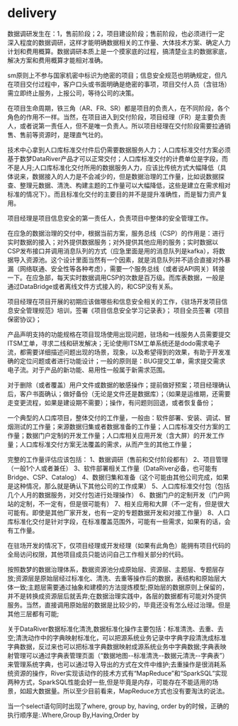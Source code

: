 # delivery

数据调研发生在：1，售前阶段；2，项目建设阶段；售前阶段，也必须进行一定深入程度的数据调研，这样才能明确数据相关的工作量、大体技术方案、确定人力计划和费用概算。数据调研本质上是一个摸家底的过程，搞清楚业主的数据家底，解决方案和费用概算才能相对准确。

sm原则上不参与国家机密中标识为绝密的项目；信息安全规范也明确规定，但凡在项目交付过程中，客户口头或书面明确是绝密的事项，项目交付人员（含驻场）需立即终止服务，上报公司，等待公司的决策。

在项目生命周期，铁三角（AR、FR、SR）都是项目的负责人，在不同阶段，各个角色的作用不一样。当然，在项目进入到交付阶段，项目经理（FR）是主要负责人，或者说第一责任人，但不是唯一负责人。所以项目经理在交付阶段需要拉通销售、售前等资源时，是理直气壮的。

技术中心拿到人口库标准交付件后仍需要数据服务人力；人口库标准交付方案必须基于数梦DataRiver产品才可以正常交付；人口库标准交付的计费单位是字段，而不是人月;人口库标准化交付所用的数据服务人力，应该比传统方式大幅降低（具体说来，数据接入的人力是不会减少的，但是数据治理的工作量，比如说数据探查、整理元数据、清洗、构建主题的工作量可以大幅降低，这些是建立在需求相对标准的情况下）。而且标准化交付的主要目的并不是提升准确性，而是智力资产复用。


项目经理是项目信息安全的第一责任人，负责项目中整体的安全管理工作。

在应急的数据治理的交付中，根据当前方案，服务总线（CSP）的作用是：进行实时数据的接入；对外提供数据服务；对外提供其他应用的服务；实时数据以CSP发布接口并调用消息队列的方式（应急里面是用的消息队列是kafka），将数据导入资源池。这个设计里面当然有一个因素，就是消息队列并不适合直接对外暴漏（网络联通、安全性等各种考虑），需要一个服务总线（或者说API网关）转接一下。在应急部，每天实时数据调用CSP的次数是百万级。而库表数据，一般是通过DataBridge或者离线文件方式接入的，和CSP没有关系。


项目经理在项目开展的初期应该做哪些和信息安全相关的工作，《驻场开发项目信息安全管理规范》培训，签署《项目信息安全学习记录表》； 项目全员签署《项目保密协议》；

产品声明支持的功能规格在项目现场使用出现问题，驻场和一线服务人员需要提交ITSM工单，寻求二线和研发解决；无论使用ITSM工单系统还是dodo需求电子流，都需要详细描述问题出现的场景，现象，以及希望得到的效果，有助于开发准确的定位问题或者进行功能设计；一般的原则是：BUG提交工单，需求提交需求电子流。对于产品的新功能、易用性一般属于新需求范围。

对于删除（或者覆盖）用户文件或数据的敏感操作；提前做好预案；项目经理确认后，客户书面确认；做好备份（无论是文件还是数据库）；（如果是运维期，还需要走变更流程，如果是建设期不需要）；操作，有问题则回退，或者恢复备份；

一个典型的人口库项目，整体交付的工作量，一般由：软件部署、安装、调试、冒烟测试的工作量；来源数据归集或者数据准备的工作量；人口库标准交付方案的工作量；数据门户定制的开发工作量；人口库相关应用开发（含大屏）的开发工作量；人口库标准交付方案无法覆盖的需求，从而产生的其他工作量；



完整的工作量评估应该包括：
1、数据调研（售前和交付阶段都有）
2、项目管理（一般1个人或者兼任）
3、软件部署相关工作量（DataRiver必备，也可能有Bridge、CSP、Catalog）
4、数据归集和准备（这个可能由其他公司完成，如果是这种情况，那么就是确认下其他公司的工作成果）
5、人口库标准交付包（包括几个人月的数据服务，对交付包进行处理操作）
6、数据门户的定制开发（门户网站的定制，不一定有，但是很可能有）
7、相关应用和大屏（不一定有，但是很大可能有。即使是其他厂家开发，也有一定的专题数据开发和对接工作量）
8、人口库标准化交付是针对字段，在标准覆盖范围外，可能有一些需求，如果有的话，会有工作量。



在驻场开发的情况下，仅项目经理或开发经理（如果有此角色）能拥有项目代码的全局访问权限，其他项目成员只能访问自己工作相关部分的代码。


按照数梦的数据治理体系，数据资源池分成原始层、资源层、主题层、专题层存放;资源层是原始层经过标准化、清洗、去重等操作后的数据，表结构和原始层大体一致;主题层需要通过抽象和建模的方法提炼模型;原始层的数据原则上保留的，并不是转换成资源层后就丢弃;在数据治理实践中，各层的数据都有可能对外提供服务。当然，直接调用原始层的数据是比较少的，毕竟还没有怎么经过治理。但是其他三层都有可能;



关于DataRiver数据标准化清洗,数据标准化操作主要包括：标准清洗、去重、去空;清洗动作中的字典映射标准化，可以把源系统业务记录中字典字段清洗成标准字典数据，反过来也可以把标准字典数据映射成源系统业务中字典数据;字典表映射管理可以通过字典表管理页面（“数据地图--标准清洗--数据元清洗--字典表”）来管理系统字典，也可以通过导入导出的方式在文件中维护;去重操作是很消耗系统资源的操作，River实现该动作的技术方式有“MapReduce”和“SparkSQL”实现两种方式，SparkSQL性能会好一些,但是毕竟是内存，可能存在不能适用的场景，如超大数据量。所以至少目前看来，MapReduce方式也没有要淘汰的说法。


当一个select语句同时出现了where, group by, having, order by的时候，正确的执行顺序是:.Where,Group By,Having,Order by
